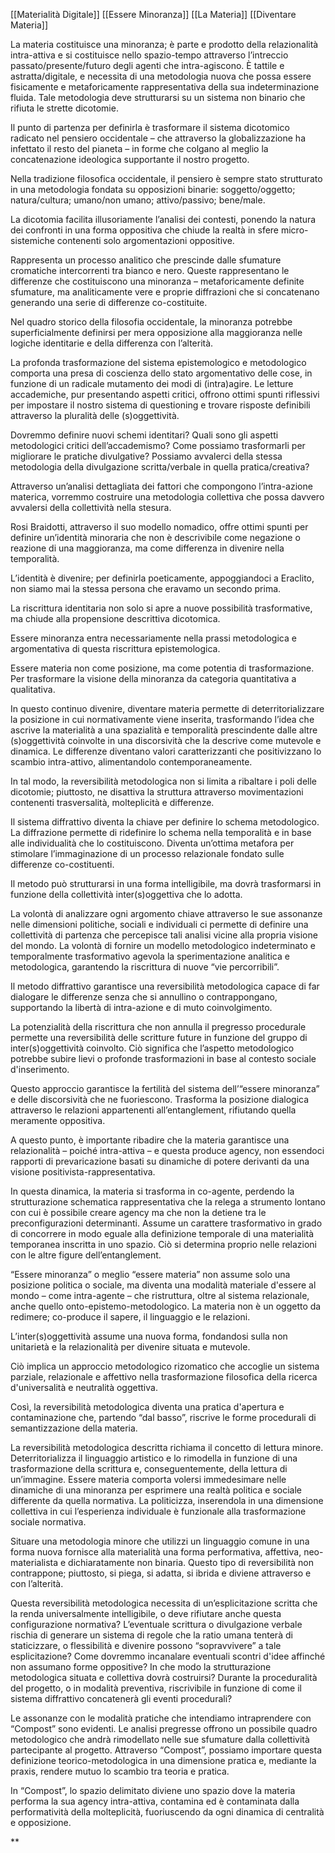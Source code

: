 
[[Materialità Digitale]] [[Essere Minoranza]] [[La Materia]] [[Diventare Materia]]

La materia costituisce una minoranza; è parte e prodotto della relazionalità intra-attiva e si costituisce nello spazio-tempo attraverso l’intreccio passato/presente/futuro degli agenti che intra-agiscono. È tattile e astratta/digitale, e necessita di una metodologia nuova che possa essere fisicamente e metaforicamente rappresentativa della sua indeterminazione fluida. Tale metodologia deve strutturarsi su un sistema non binario che rifiuta le strette dicotomie.

Il punto di partenza per definirla è trasformare il sistema dicotomico radicato nel pensiero occidentale – che attraverso la globalizzazione ha infettato il resto del pianeta – in forme che colgano al meglio la concatenazione ideologica supportante il nostro progetto.

Nella tradizione filosofica occidentale, il pensiero è sempre stato strutturato in una metodologia fondata su opposizioni binarie: soggetto/oggetto; natura/cultura; umano/non umano; attivo/passivo; bene/male.

La dicotomia facilita illusoriamente l’analisi dei contesti, ponendo la natura dei confronti in una forma oppositiva che chiude la realtà in sfere micro-sistemiche contenenti solo argomentazioni oppositive.

Rappresenta un processo analitico che prescinde dalle sfumature cromatiche intercorrenti tra bianco e nero. Queste rappresentano le differenze che costituiscono una minoranza – metaforicamente definite sfumature, ma analiticamente vere e proprie diffrazioni che si concatenano generando una serie di differenze co-costituite.

Nel quadro storico della filosofia occidentale, la minoranza potrebbe superficialmente definirsi per mera opposizione alla maggioranza nelle logiche identitarie e della differenza con l’alterità.

La profonda trasformazione del sistema epistemologico e metodologico comporta una presa di coscienza dello stato argomentativo delle cose, in funzione di un radicale mutamento dei modi di (intra)agire. Le letture accademiche, pur presentando aspetti critici, offrono ottimi spunti riflessivi per impostare il nostro sistema di questioning e trovare risposte definibili attraverso la pluralità delle (s)oggettività.

Dovremmo definire nuovi schemi identitari? Quali sono gli aspetti metodologici critici dell’accademismo? Come possiamo trasformarli per migliorare le pratiche divulgative? Possiamo avvalerci della stessa metodologia della divulgazione scritta/verbale in quella pratica/creativa?

Attraverso un’analisi dettagliata dei fattori che compongono l’intra-azione materica, vorremmo costruire una metodologia collettiva che possa davvero avvalersi della collettività nella stesura.

Rosi Braidotti, attraverso il suo modello nomadico, offre ottimi spunti per definire un’identità minoraria che non è descrivibile come negazione o reazione di una maggioranza, ma come differenza in divenire nella temporalità.

L’identità è divenire; per definirla poeticamente, appoggiandoci a Eraclito, non siamo mai la stessa persona che eravamo un secondo prima.

La riscrittura identitaria non solo si apre a nuove possibilità trasformative, ma chiude alla propensione descrittiva dicotomica.

Essere minoranza entra necessariamente nella prassi metodologica e argomentativa di questa riscrittura epistemologica.

Essere materia non come posizione, ma come potentia di trasformazione. Per trasformare la visione della minoranza da categoria quantitativa a qualitativa.

In questo continuo divenire, diventare materia permette di deterritorializzare la posizione in cui normativamente viene inserita, trasformando l’idea che ascrive la materialità a una spazialità e temporalità prescindente dalle altre (s)oggettività coinvolte in una discorsività che la descrive come mutevole e dinamica. Le differenze diventano valori caratterizzanti che positivizzano lo scambio intra-attivo, alimentandolo contemporaneamente.

In tal modo, la reversibilità metodologica non si limita a ribaltare i poli delle dicotomie; piuttosto, ne disattiva la struttura attraverso movimentazioni contenenti trasversalità, molteplicità e differenze.

Il sistema diffrattivo diventa la chiave per definire lo schema metodologico. La diffrazione permette di ridefinire lo schema nella temporalità e in base alle individualità che lo costituiscono. Diventa un’ottima metafora per stimolare l’immaginazione di un processo relazionale fondato sulle differenze co-costituenti.

Il metodo può strutturarsi in una forma intelligibile, ma dovrà trasformarsi in funzione della collettività inter(s)oggettiva che lo adotta.

La volontà di analizzare ogni argomento chiave attraverso le sue assonanze nelle dimensioni politiche, sociali e individuali ci permette di definire una collettività di partenza che percepisce tali analisi vicine alla propria visione del mondo. La volontà di fornire un modello metodologico indeterminato e temporalmente trasformativo agevola la sperimentazione analitica e metodologica, garantendo la riscrittura di nuove “vie percorribili”.

Il metodo diffrattivo garantisce una reversibilità metodologica capace di far dialogare le differenze senza che si annullino o contrappongano, supportando la libertà di intra-azione e di muto coinvolgimento.

La potenzialità della riscrittura che non annulla il pregresso procedurale permette una reversibilità delle scritture future in funzione del gruppo di inter(s)oggettività coinvolto. Ciò significa che l’aspetto metodologico potrebbe subire lievi o profonde trasformazioni in base al contesto sociale d'inserimento.

Questo approccio garantisce la fertilità del sistema dell’“essere minoranza” e delle discorsività che ne fuoriescono. Trasforma la posizione dialogica attraverso le relazioni appartenenti all’entanglement, rifiutando quella meramente oppositiva.

A questo punto, è importante ribadire che la materia garantisce una relazionalità – poiché intra-attiva – e questa produce agency, non essendoci rapporti di prevaricazione basati su dinamiche di potere derivanti da una visione positivista-rappresentativa.

In questa dinamica, la materia si trasforma in co-agente, perdendo la strutturazione schematica rappresentativa che la relega a strumento lontano con cui è possibile creare agency ma che non la detiene tra le preconfigurazioni determinanti. Assume un carattere trasformativo in grado di concorrere in modo eguale alla definizione temporale di una materialità temporanea inscritta in uno spazio. Ciò si determina proprio nelle relazioni con le altre figure dell’entanglement.

“Essere minoranza” o meglio “essere materia” non assume solo una posizione politica o sociale, ma diventa una modalità materiale d'essere al mondo – come intra-agente – che ristruttura, oltre al sistema relazionale, anche quello onto-epistemo-metodologico. La materia non è un oggetto da redimere; co-produce il sapere, il linguaggio e le relazioni.

L’inter(s)oggettività assume una nuova forma, fondandosi sulla non unitarietà e la relazionalità per divenire situata e mutevole.

Ciò implica un approccio metodologico rizomatico che accoglie un sistema parziale, relazionale e affettivo nella trasformazione filosofica della ricerca d'universalità e neutralità oggettiva.

Così, la reversibilità metodologica diventa una pratica d'apertura e contaminazione che, partendo “dal basso”, riscrive le forme procedurali di semantizzazione della materia.

La reversibilità metodologica descritta richiama il concetto di lettura minore. Deterritorializza il linguaggio artistico e lo rimodella in funzione di una trasformazione della scrittura e, conseguentemente, della lettura di un’immagine. Essere materia comporta volersi immedesimare nelle dinamiche di una minoranza per esprimere una realtà politica e sociale differente da quella normativa. La politicizza, inserendola in una dimensione collettiva in cui l’esperienza individuale è funzionale alla trasformazione sociale normativa.

Situare una metodologia minore che utilizzi un linguaggio comune in una forma nuova fornisce alla materialità una forma performativa, affettiva, neo-materialista e dichiaratamente non binaria. Questo tipo di reversibilità non contrappone; piuttosto, si piega, si adatta, si ibrida e diviene attraverso e con l’alterità.

Questa reversibilità metodologica necessita di un’esplicitazione scritta che la renda universalmente intelligibile, o deve rifiutare anche questa configurazione normativa? L’eventuale scrittura o divulgazione verbale rischia di generare un sistema di regole che la ratio umana tenterà di staticizzare, o flessibilità e divenire possono “sopravvivere” a tale esplicitazione? Come dovremmo incanalare eventuali scontri d'idee affinché non assumano forme oppositive? In che modo la strutturazione metodologica situata e collettiva dovrà costruirsi? Durante la proceduralità del progetto, o in modalità preventiva, riscrivibile in funzione di come il sistema diffrattivo concatenerà gli eventi procedurali?

Le assonanze con le modalità pratiche che intendiamo intraprendere con “Compost” sono evidenti. Le analisi pregresse offrono un possibile quadro metodologico che andrà rimodellato nelle sue sfumature dalla collettività partecipante al progetto. Attraverso “Compost”, possiamo importare questa definizione teorico-metodologica in una dimensione pratica e, mediante la praxis, rendere mutuo lo scambio tra teoria e pratica.

In “Compost”, lo spazio delimitato diviene uno spazio dove la materia performa la sua agency intra-attiva, contamina ed è contaminata dalla performatività della molteplicità, fuoriuscendo da ogni dinamica di centralità e opposizione.

  


**